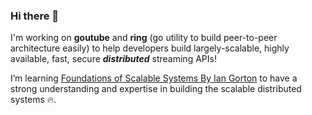 ### Hi there 👋

I'm working on **goutube** and **ring** (go utility to build peer-to-peer architecture easily) to help developers build largely-scalable, highly available, fast, secure ***distributed*** streaming APIs!

I’m learning [Foundations of Scalable Systems By Ian Gorton](https://learning.oreilly.com/library/view/foundations-of-scalable/9781098106058/) to have a strong understanding and expertise in building the scalable distributed systems 🔥.
